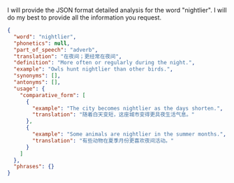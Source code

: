 I will provide the JSON format detailed analysis for the word "nightlier". I will do my best to provide all the information you request.

```json
{
  "word": "nightlier",
  "phonetics": null,
  "part_of_speech": "adverb",
  "translation": "在夜间；更经常在夜间",
  "definition": "More often or regularly during the night.",
  "example": "Owls hunt nightlier than other birds.",
  "synonyms": [],
  "antonyms": [],
  "usage": {
    "comparative_form": [
      {
        "example": "The city becomes nightlier as the days shorten.",
        "translation": "随着白天变短，这座城市变得更具夜生活气息。"
      },
      {
        "example": "Some animals are nightlier in the summer months.",
        "translation": "有些动物在夏季月份更喜欢夜间活动。"
      }
    ]
  },
  "phrases": {}
}
```
 